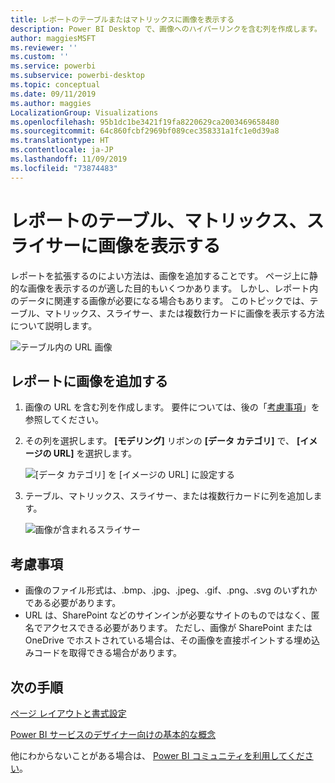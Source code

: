 ```yaml
---
title: レポートのテーブルまたはマトリックスに画像を表示する
description: Power BI Desktop で、画像へのハイパーリンクを含む列を作成します。 次に、Power BI Desktop または Power BI サービスで、レポートのテーブル、マトリックス、スライサー、または複数行カードにそれらのハイパーリンクを追加して、画像を表示します。
author: maggiesMSFT
ms.reviewer: ''
ms.custom: ''
ms.service: powerbi
ms.subservice: powerbi-desktop
ms.topic: conceptual
ms.date: 09/11/2019
ms.author: maggies
LocalizationGroup: Visualizations
ms.openlocfilehash: 95b1dc1be3421f19fa8220629ca2003469658480
ms.sourcegitcommit: 64c860fcbf2969bf089cec358331a1fc1e0d39a8
ms.translationtype: HT
ms.contentlocale: ja-JP
ms.lasthandoff: 11/09/2019
ms.locfileid: "73874483"
---
```

# <a name="display-images-in-a-table-matrix-or-slicer-in-a-report"></a>レポートのテーブル、マトリックス、スライサーに画像を表示する

レポートを拡張するのによい方法は、画像を追加することです。 ページ上に静的な画像を表示するのが適した目的もいくつかあります。 しかし、レポート内のデータに関連する画像が必要になる場合もあります。 このトピックでは、テーブル、マトリックス、スライサー、または複数行カードに画像を表示する方法について説明します。 

![テーブル内の URL 画像](media/power-bi-images-tables/power-bi-url-images-table.png)

## <a name="add-images-to-your-report"></a>レポートに画像を追加する

1. 画像の URL を含む列を作成します。 要件については、後の「[考慮事項](#considerations)」を参照してください。

1. その列を選択します。 **[モデリング]** リボンの **[データ カテゴリ]** で、 **[イメージの URL]** を選択します。

    ![[データ カテゴリ] を [イメージの URL] に設定する](media/power-bi-images-tables/power-bi-set-url-image.png)

1. テーブル、マトリックス、スライサー、または複数行カードに列を追加します。

    ![画像が含まれるスライサー](media/power-bi-images-tables/power-bi-url-images-slicer.png)

## <a name="considerations"></a>考慮事項

- 画像のファイル形式は、.bmp、.jpg、.jpeg、.gif、.png、.svg のいずれかである必要があります。
- URL は、SharePoint などのサインインが必要なサイトのものではなく、匿名でアクセスできる必要があります。 ただし、画像が SharePoint または OneDrive でホストされている場合は、その画像を直接ポイントする埋め込みコードを取得できる場合があります。 


## <a name="next-steps"></a>次の手順

[ページ レイアウトと書式設定](/learn/modules/visuals-in-power-bi/12-formatting)

[Power BI サービスのデザイナー向けの基本的な概念](service-basic-concepts.md)

他にわからないことがある場合は、 [Power BI コミュニティを利用してください](https://community.powerbi.com/)。

